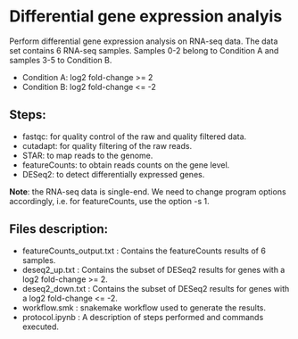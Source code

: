 # Differential gene expression analyis

Perform differential gene expression analysis on RNA-seq data.
The data set contains 6 RNA-seq samples. Samples 0-2 belong to Condition A and samples 3-5 to Condition B.
- Condition A: log2 fold-change >= 2
- Condition B: log2 fold-change <= -2

## Steps:
- fastqc: for quality control of the raw and quality filtered data.
- cutadapt: for quality filtering of the raw reads.
- STAR: to map reads to the genome.
- featureCounts: to obtain reads counts on the gene level.
- DESeq2: to detect differentially expressed genes.

**Note**: the RNA-seq data is single-end. We need to change program options accordingly, i.e. for featureCounts, use the option
-s 1.

## Files description:
- featureCounts_output.txt : Contains the featureCounts results of 6 samples.
- deseq2_up.txt : Contains the subset of DESeq2 results for genes with a log2 fold-change >= 2.
- deseq2_down.txt : Contains the subset of DESeq2 results for genes with a log2 fold-change <= -2.
- workflow.smk : snakemake workflow used to generate the results.
- protocol.ipynb : A description of steps performed and commands executed.
